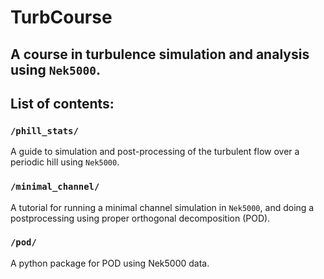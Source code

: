 # TurbCourse
## A course in turbulence simulation and analysis using `Nek5000`.


## List of contents:
### `/phill_stats/`
A guide to simulation and post-processing of the turbulent flow over a periodic hill using `Nek5000`.

### `/minimal_channel/`
A tutorial for running a minimal channel simulation in `Nek5000`, and doing a postprocessing using proper orthogonal decomposition (POD).

### `/pod/`
A python package for POD using Nek5000 data.
